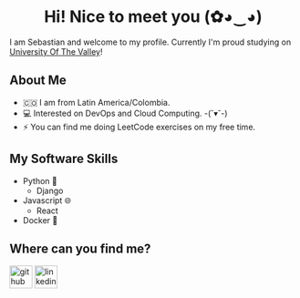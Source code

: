 <h1 align="center"> Hi! Nice to meet you (✿◕‿◕) </h1>

I am Sebastian and welcome to my profile. Currently I'm proud studying on [University Of The Valley](https://www.univalle.edu.co/)!

## About Me
- 🇨🇴 I am from Latin America/Colombia.
- 💻 Interested on DevOps and Cloud Computing. -(˘▾˘-)
- ⚡ You can find me doing LeetCode exercises on my free time.

## My Software Skills
- Python 🐍
  - Django
- Javascript 🌐
  - React
- Docker 🐳

## Where can you find me?
[<img src='https://github.com/Seb0927/Seb0927/assets/83418390/2a6ecd46-c7e3-4cf5-94f3-e774e472c4c6' alt='github' height='40'>](https://github.com/Seb0927)  [<img src='https://visualpharm.com/assets/852/Linkedin-595b40b65ba036ed117d4495.svg' alt='linkedin' height='40'>](https://www.linkedin.com/in/sebasti%C3%A1n-i-30b186213/)  
